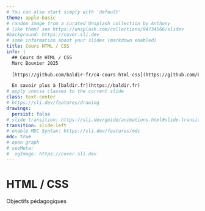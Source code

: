 ```yaml
---
# You can also start simply with 'default'
theme: apple-basic
# random image from a curated Unsplash collection by Anthony
# like them? see https://unsplash.com/collections/94734566/slidev
#background: https://cover.sli.dev
# some information about your slides (markdown enabled)
title: Cours HTML / CSS
info: |
  ## Cours de HTML / CSS
  Marc Bouvier 2025
  
  [https://github.com/baldir-fr/c4-cours-html-css](https://github.com/baldir-fr/c4-cours-html-css)

  En savoir plus à [baldir.fr](https://baldir.fr)
# apply unocss classes to the current slide
class: text-center
# https://sli.dev/features/drawing
drawings:
  persist: false
# slide transition: https://sli.dev/guide/animations.html#slide-transitions
transition: slide-left
# enable MDC Syntax: https://sli.dev/features/mdc
mdc: true
# open graph
# seoMeta:
#  ogImage: https://cover.sli.dev
---
```


# HTML / CSS

Objectifs pédagogiques


